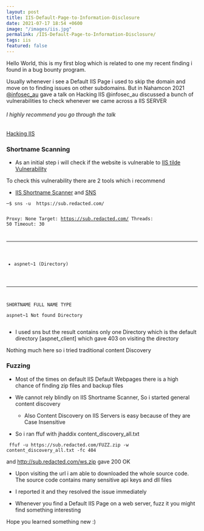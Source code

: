 ```yaml
---
layout: post
title: IIS-Default-Page-to-Information-Disclosure
date: 2021-07-17 18:54 +0600
image: "/images/iis.jpg"
permalink: /IIS-Default-Page-to-Information-Disclosure/
tags: iis
featured: false
---
```


<p>Hello World, this is my first blog which is related to one my recent finding i found in a bug bounty program. </p>

Usually whenever i see a Default IIS Page i used to skip the domain and move on to finding issues on other subdomains.
But in Nahamcon 2021 [@infosec_au](http://twitter.com/infosec_au) gave a talk on Hacking IIS 
@infosec_au discussed a bunch of vulnerabilities to check whenever we came across a IIS SERVER

###### I highly recommend you go through the talk 

[Hacking IIS](https://www.youtube.com/watch?v=cqM-MdPkaWo)

### Shortname Scanning

* As an initial step i will check if the website is vulnerable to [IIS tilde Vulnerability](https://www.rapid7.com/db/modules/auxiliary/scanner/http/iis_shortname_scanner/)

To check this vulnerability there are 2 tools which i recommend 
*  [IIS Shortname Scanner](https://github.com/irsdl/IIS-ShortName-Scanner) and [SNS](https://github.com/sw33tLie/sns)

<div class="language-bash"><div class="highlight"><pre class="highlight"><code>─$ sns -u  https://sub.redacted.com/              

 Proxy:   None
 Target:  https://sub.redacted.com/
 Threads: 50
 Timeout: 30
________________________________________________

 - aspnet~1 (Directory)
________________________________________________                    
                                                                                                               
SHORTNAME       FULL NAME       TYPE                                                                           
aspnet~1        Not found       Directory
</code></pre></div></div>

* I used sns but the result contains only one Directory which is the default directory [aspnet_client] which gave 403 on visiting the directory 

Nothing much here so i tried traditional content Discovery


### Fuzzing


* Most of the times on default IIS Default Webpages there is a high chance of finding zip files and backup files 

* We cannot rely blindly on IIS Shortname Scanner, So i started general content discovery 

    - Also Content Discovery on IIS Servers is easy because of they are Case Insensitive
    
* So i ran ffuf with jhaddix content_discovery_all.txt
    
<div class="language-bash"><div class="highlight"><pre class="highlight"><code> ffuf -u https://sub.redacted.com/FUZZ.zip -w content_discovery_all.txt -fc 404
</code></pre></div></div>

and http://sub.redacted.com/ws.zip gave 200 OK

* Upon visiting the url i am able to downloaded the whole source code. The source code contains many sensitive api keys and dll files

* I reported it and they resolved the issue immediately

* Whenever you find a Default IIS Page on a web server,  fuzz it you might find something interesting

Hope you learned something new :)